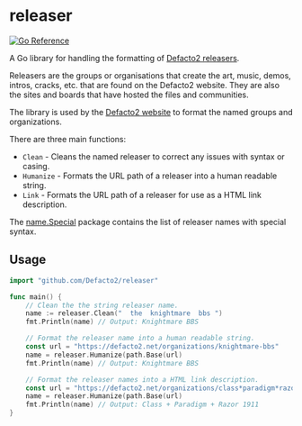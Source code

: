 # releaser

[![Go Reference](https://pkg.go.dev/badge/github.com/Defacto2/releaser.svg)](https://pkg.go.dev/github.com/Defacto2/releaser)

A Go library for handling the formatting of [Defacto2 releasers](https://defacto2.net).

Releasers are the groups or organisations that create the art, music, demos, intros, cracks, etc. that are found on the Defacto2 website. They are also the sites and boards that have hosted the files and communities.

The library is used by the [Defacto2 website](https://defacto2.net) to format the named groups and organizations.

There are three main functions:

* `Clean` - Cleans the named releaser to correct any issues with syntax or casing.
* `Humanize` - Formats the URL path of a releaser into a human readable string.
* `Link` - Formats the URL path of a releaser for use as a HTML link description.

The [name.Special](https://pkg.go.dev/github.com/Defacto2/releaser/name#Special) package contains the list of releaser names with special syntax.

## Usage

```go
import "github.com/Defacto2/releaser"

func main() {
    // Clean the the string releaser name.
    name := releaser.Clean("  the  knightmare  bbs ")
    fmt.Println(name) // Output: Knightmare BBS

    // Format the releaser name into a human readable string.
    const url = "https://defacto2.net/organizations/knightmare-bbs"
    name = releaser.Humanize(path.Base(url)
    fmt.Println(name) // Output: Knightmare BBS

    // Format the releaser names into a HTML link description.
    const url = "https://defacto2.net/organizations/class*paradigm*razor-1911"
    name = releaser.Humanize(path.Base(url)
    fmt.Println(name) // Output: Class + Paradigm + Razor 1911
}
```